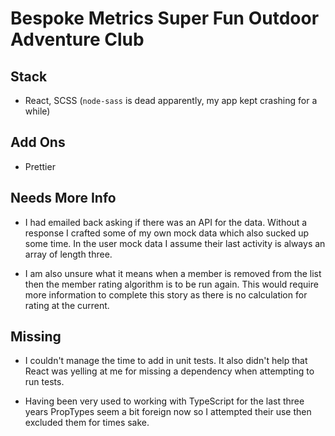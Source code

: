 # Bespoke Metrics Super Fun Outdoor Adventure Club

## Stack

- React, SCSS (`node-sass` is dead apparently, my app kept crashing for a while)

## Add Ons

- Prettier

## Needs More Info

- I had emailed back asking if there was an API for the data. Without a response I crafted some of my own mock data which also sucked up some time. In the user mock data I assume their last activity is always an array of length three.

- I am also unsure what it means when a member is removed from the list then the member rating algorithm is to be run again. This would require more information to complete this story as there is no calculation for rating at the current.

## Missing

- I couldn't manage the time to add in unit tests. It also didn't help that React was yelling at me for missing a dependency when attempting to run tests.

- Having been very used to working with TypeScript for the last three years PropTypes seem a bit foreign now so I attempted their use then excluded them for times sake.
